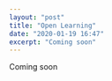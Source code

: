 ```yaml
---
layout: "post"
title: "Open Learning"
date: "2020-01-19 16:47"
excerpt: "Coming soon"
---
```

Coming soon
